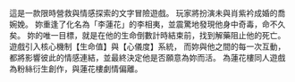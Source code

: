 這是一款限時營救與情感探索的文字冒險遊戲。
玩家將扮演未與肖紫衿成婚的喬婉娩。
妳重逢了化名為「李蓮花」的李相夷，並震驚地發現他身中奇毒，命不久矣。
妳的唯一目標，就是在他的生命倒數計時結束前，找到解藥阻止他的死亡。
遊戲引入核心機制【生命值】與【心儀度】系統，
而妳與他之間的每一次互動，都將影響彼此的情感連結，並最終決定他是否願意為妳而活。
為蓮花樓同人遊戲為粉絲衍生創作，與蓮花樓劇情偏離。

